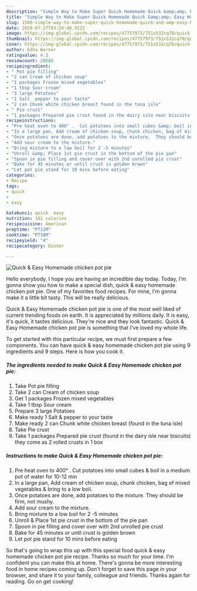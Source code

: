 ```yaml
---
description: "Simple Way to Make Super Quick Homemade Quick &amp;amp; Easy Homemade chicken pot pie"
title: "Simple Way to Make Super Quick Homemade Quick &amp;amp; Easy Homemade chicken pot pie"
slug: 1500-simple-way-to-make-super-quick-homemade-quick-and-amp-easy-homemade-chicken-pot-pie
date: 2020-07-27T03:24:40.922Z
image: https://img-global.cpcdn.com/recipes/47757973/751x532cq70/quick-easy-homemade-chicken-pot-pie-recipe-main-photo.jpg
thumbnail: https://img-global.cpcdn.com/recipes/47757973/751x532cq70/quick-easy-homemade-chicken-pot-pie-recipe-main-photo.jpg
cover: https://img-global.cpcdn.com/recipes/47757973/751x532cq70/quick-easy-homemade-chicken-pot-pie-recipe-main-photo.jpg
author: Edna Warner
ratingvalue: 4.3
reviewcount: 20686
recipeingredient:
- " Pot pie filling"
- "2 can Cream of chicken soup"
- "1 packages Frozen mixed vegetables"
- "1 tbsp Sour cream"
- "3 large Potatoes"
- "1 Salt  pepper to your taste"
- "2 can Chunk white chicken breast found in the tuna isle"
- " Pie crust"
- "1 packages Prepared pie crust found in the dairy isle near biscuits they come as 2 rolled crusts in 1 box"
recipeinstructions:
- "Pre heat oven to 400° .  Cut potatoes into small cubes &amp; boil in a medium pot of water for 10-12 min"
- "In a large pan, Add cream of chicken soup, chunk chicken, bag of mixed vegetables &amp; bring to a low boil."
- "Once potatoes are done, add potatoes to the mixture.  They should be firm, not mushy."
- "Add sour cream to the mixture."
- "Bring mixture to a low boil for 2 -5 minutes"
- "Unroll &amp; Place 1st pie crust in the bottom of the pie pan"
- "Spoon in pie filling and cover over with 2nd unrolled pie crust"
- "Bake for 45 minutes or until crust is golden brown"
- "Let pot pie stand for 10 mins before eating"
categories:
- Recipe
tags:
- quick
- 
- easy

katakunci: quick  easy 
nutrition: 161 calories
recipecuisine: American
preptime: "PT12M"
cooktime: "PT30M"
recipeyield: "4"
recipecategory: Dinner

---
```



![Quick &amp; Easy Homemade chicken pot pie](https://img-global.cpcdn.com/recipes/47757973/751x532cq70/quick-easy-homemade-chicken-pot-pie-recipe-main-photo.jpg)

Hello everybody, I hope you are having an incredible day today. Today, I'm gonna show you how to make a special dish, quick &amp; easy homemade chicken pot pie. One of my favorites food recipes. For mine, I'm gonna make it a little bit tasty. This will be really delicious.



Quick &amp; Easy Homemade chicken pot pie is one of the most well liked of current trending foods on earth. It is appreciated by millions daily. It is easy, it's quick, it tastes delicious. They're nice and they look fantastic. Quick &amp; Easy Homemade chicken pot pie is something that I've loved my whole life.


To get started with this particular recipe, we must first prepare a few components. You can have quick &amp; easy homemade chicken pot pie using 9 ingredients and 9 steps. Here is how you cook it.

<!--inarticleads1-->

##### The ingredients needed to make Quick &amp; Easy Homemade chicken pot pie:

1. Take  Pot pie filling
1. Take 2 can Cream of chicken soup
1. Get 1 packages Frozen mixed vegetables
1. Take 1 tbsp Sour cream
1. Prepare 3 large Potatoes
1. Make ready 1 Salt &amp; pepper to your taste
1. Make ready 2 can Chunk white chicken breast (found in the tuna isle)
1. Take  Pie crust
1. Take 1 packages Prepared pie crust (found in the dairy isle near biscuits) they come as 2 rolled crusts in 1 box




<!--inarticleads2-->

##### Instructions to make Quick &amp; Easy Homemade chicken pot pie:

1. Pre heat oven to 400° .  Cut potatoes into small cubes &amp; boil in a medium pot of water for 10-12 min
1. In a large pan, Add cream of chicken soup, chunk chicken, bag of mixed vegetables &amp; bring to a low boil.
1. Once potatoes are done, add potatoes to the mixture.  They should be firm, not mushy.
1. Add sour cream to the mixture.
1. Bring mixture to a low boil for 2 -5 minutes
1. Unroll &amp; Place 1st pie crust in the bottom of the pie pan
1. Spoon in pie filling and cover over with 2nd unrolled pie crust
1. Bake for 45 minutes or until crust is golden brown
1. Let pot pie stand for 10 mins before eating




So that's going to wrap this up with this special food quick &amp; easy homemade chicken pot pie recipe. Thanks so much for your time. I'm confident you can make this at home. There's gonna be more interesting food in home recipes coming up. Don't forget to save this page in your browser, and share it to your family, colleague and friends. Thanks again for reading. Go on get cooking!
